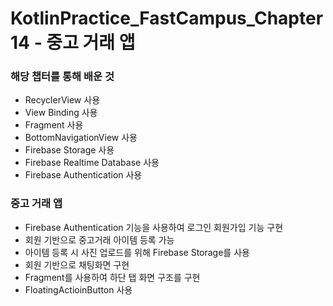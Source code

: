 # KotlinPractice_FastCampus_Chapter14 - 중고 거래 앱
### 해당 챕터를 통해 배운 것
* RecyclerView 사용
* View Binding 사용
* Fragment 사용
* BottomNavigationView 사용
* Firebase Storage 사용
* Firebase Realtime Database 사용
* Firebase Authentication 사용

### 중고 거래 앱
* Firebase Authentication 기능을 사용하여 로그인 회원가입 기능 구현
* 회원 기반으로 중고거래 아이템 등록 가능
* 아이템 등록 시 사진 업로드를 위해 Firebase Storage를 사용
* 회원 기반으로 채팅화면 구현
* Fragment를 사용하여 하단 탭 화면 구조를 구현
* FloatingActioinButton 사용

